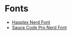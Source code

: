 # Fonts

  - [Hasplex Nerd Font](https://github.com/huytd/haskplex-font/tree/master/Haskplex-Nerd)
  - [Sauce Code Pro Nerd Font](https://github.com/ryanoasis/nerd-fonts/tree/master/patched-fonts/SourceCodePro/Regular/complete)
